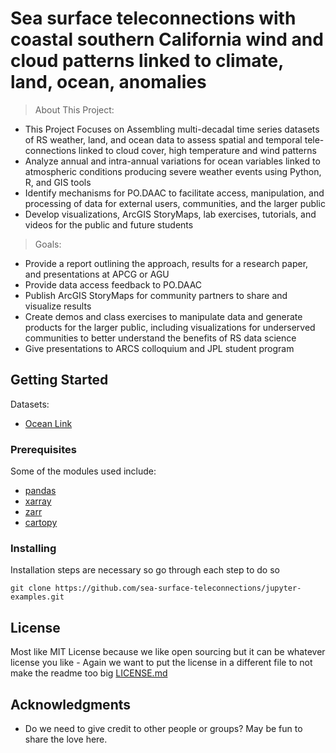 # Sea surface teleconnections with coastal southern California wind and cloud patterns linked to climate, land, ocean, anomalies 



> About This Project:
* This Project Focuses on Assembling multi-decadal time series datasets of RS weather, land, and ocean data to assess spatial and temporal tele-connections linked to cloud cover, high temperature and wind patterns
* Analyze annual and intra-annual variations for ocean variables linked to atmospheric conditions producing severe weather events using Python, R, and GIS tools
* Identify mechanisms for PO.DAAC to facilitate access, manipulation, and processing of data for external users, communities, and the larger public
*  Develop visualizations, ArcGIS StoryMaps, lab exercises, tutorials, and videos for the public and future students

> Goals:
* Provide a report outlining the approach, results for a research paper, and presentations at APCG or AGU
* Provide data access feedback to PO.DAAC
* Publish ArcGIS StoryMaps for community partners to share and visualize results
* Create demos and class exercises to manipulate data and generate products for the larger public, including visualizations for underserved communities to better understand the benefits of RS data science 
* Give presentations to ARCS colloquium and JPL student program


## Getting Started

Datasets: 
* [Ocean Link](https://podaac.jpl.nasa.gov/dataset/AVHRR_OI-NCEI-L4-GLOB-v2.0?ids=Processing%20Levels:Keywords&values=4%20-%20Gridded%20Model%20Output::Oceans:Ocean%20Temperature&provider=PODAAC)


### Prerequisites

Some of the modules used include:

- [pandas](https://pandas.pydata.org/)
- [xarray](https://docs.xarray.dev)
- [zarr](https://zarr.readthedocs.io/en/stable/)
- [cartopy](https://pypi.org/project/Cartopy/)

### Installing

Installation steps are necessary so go through each step to do so 

```
git clone https://github.com/sea-surface-teleconnections/jupyter-examples.git
```


## License

Most like MIT License because we like open sourcing but it can be whatever license you like - Again we want to put the license in a different file to not make the readme too big [LICENSE.md](LICENSE.md)

## Acknowledgments

* Do we need to give credit to other people or groups? May be fun to share the love here. 
